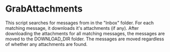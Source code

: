 # GrabAttachments

This script searches for messages from in the "Inbox" folder.  For each matching message, it
downloads it's attachments (if any).  After downloading the attachments for all matching
messages, the messages are moved to the DOWNLOAD_DIR folder.  The messages are moved regardless
of whether any attachments are found.
